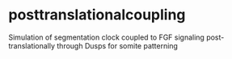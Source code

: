 # posttranslationalcoupling
Simulation of segmentation clock coupled to FGF signaling post-translationally through Dusps for somite patterning
